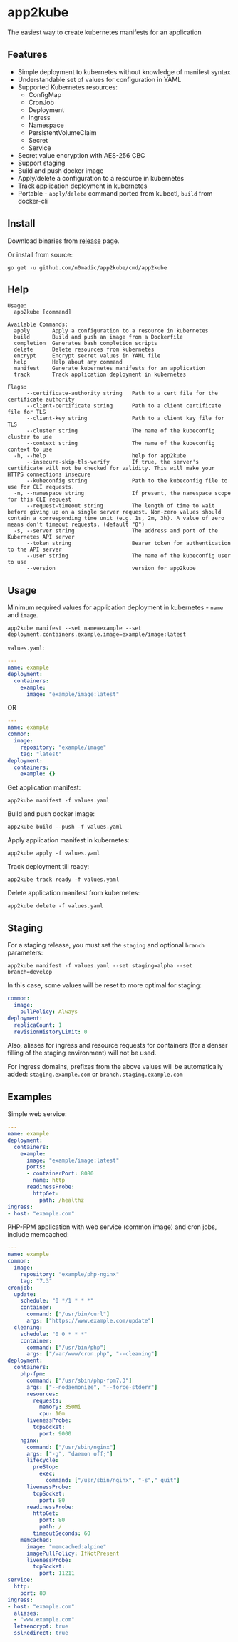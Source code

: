 # app2kube

The easiest way to create kubernetes manifests for an application

## Features

* Simple deployment to kubernetes without knowledge of manifest syntax
* Understandable set of values for configuration in YAML
* Supported Kubernetes resources:
  * ConfigMap
  * CronJob
  * Deployment
  * Ingress
  * Namespace
  * PersistentVolumeClaim
  * Secret
  * Service
* Secret value encryption with AES-256 CBC
* Support staging
* Build and push docker image
* Apply/delete a configuration to a resource in kubernetes
* Track application deployment in kubernetes
* Portable - `apply`/`delete` command ported from kubectl, `build` from docker-cli

## Install

Download binaries from [release](https://github.com/n0madic/app2kube/releases) page.

Or install from source:

```shell
go get -u github.com/n0madic/app2kube/cmd/app2kube
```

## Help

```help
Usage:
  app2kube [command]

Available Commands:
  apply       Apply a configuration to a resource in kubernetes
  build       Build and push an image from a Dockerfile
  completion  Generates bash completion scripts
  delete      Delete resources from kubernetes
  encrypt     Encrypt secret values in YAML file
  help        Help about any command
  manifest    Generate kubernetes manifests for an application
  track       Track application deployment in kubernetes

Flags:
      --certificate-authority string   Path to a cert file for the certificate authority
      --client-certificate string      Path to a client certificate file for TLS
      --client-key string              Path to a client key file for TLS
      --cluster string                 The name of the kubeconfig cluster to use
      --context string                 The name of the kubeconfig context to use
  -h, --help                           help for app2kube
      --insecure-skip-tls-verify       If true, the server's certificate will not be checked for validity. This will make your HTTPS connections insecure
      --kubeconfig string              Path to the kubeconfig file to use for CLI requests.
  -n, --namespace string               If present, the namespace scope for this CLI request
      --request-timeout string         The length of time to wait before giving up on a single server request. Non-zero values should contain a corresponding time unit (e.g. 1s, 2m, 3h). A value of zero means don't timeout requests. (default "0")
  -s, --server string                  The address and port of the Kubernetes API server
      --token string                   Bearer token for authentication to the API server
      --user string                    The name of the kubeconfig user to use
      --version                        version for app2kube
```

## Usage

Minimum required values for application deployment in kubernetes - `name` and `image`.

```shell
app2kube manifest --set name=example --set deployment.containers.example.image=example/image:latest
```

`values.yaml`:

```yaml
---
name: example
deployment:
  containers:
    example:
      image: "example/image:latest"
```

OR

```yaml
---
name: example
common:
  image:
    repository: "example/image"
    tag: "latest"
deployment:
  containers:
    example: {}
```

Get application manifest:

```shell
app2kube manifest -f values.yaml
```

Build and push docker image:

```shell
app2kube build --push -f values.yaml
```

Apply application manifest in kubernetes:

```shell
app2kube apply -f values.yaml
```

Track deployment till ready:

```shell
app2kube track ready -f values.yaml
```

Delete application manifest from kubernetes:

```shell
app2kube delete -f values.yaml
```

## Staging

For a staging release, you must set the `staging` and optional `branch` parameters:

```shell
app2kube manifest -f values.yaml --set staging=alpha --set branch=develop
```

In this case, some values will be reset to more optimal for staging:

```yaml
common:
  image:
    pullPolicy: Always
deployment:
  replicaCount: 1
  revisionHistoryLimit: 0
```

Also, aliases for ingress and resource requests for containers (for a denser filling of the staging environment) will not be used.

For ingress domains, prefixes from the above values will be automatically added: `staging.example.com` or `branch.staging.example.com`

## Examples

Simple web service:

```yaml
---
name: example
deployment:
  containers:
    example:
      image: "example/image:latest"
      ports:
      - containerPort: 8080
        name: http
      readinessProbe:
        httpGet:
          path: /healthz
ingress:
- host: "example.com"
```

PHP-FPM application with web service (common image) and cron jobs, include memcached:

```yaml
---
name: example
common:
  image:
    repository: "example/php-nginx"
    tag: "7.3"
cronjob:
  update:
    schedule: "0 */1 * * *"
    container:
      command: ["/usr/bin/curl"]
      args: ["https://www.example.com/update"]
  cleaning:
    schedule: "0 0 * * *"
    container:
      command: ["/usr/bin/php"]
      args: ["/var/www/cron.php", "--cleaning"]
deployment:
  containers:
    php-fpm:
      command: ["/usr/sbin/php-fpm7.3"]
      args: ["--nodaemonize", "--force-stderr"]
      resources:
        requests:
          memory: 350Mi
          cpu: 10m
      livenessProbe:
        tcpSocket:
          port: 9000
    nginx:
      command: ["/usr/sbin/nginx"]
      args: ["-g", "daemon off;"]
      lifecycle:
        preStop:
          exec:
            command: ["/usr/sbin/nginx", "-s"," quit"]
      livenessProbe:
        tcpSocket:
          port: 80
      readinessProbe:
        httpGet:
          port: 80
          path: /
        timeoutSeconds: 60
    memcached:
      image: "memcached:alpine"
      imagePullPolicy: IfNotPresent
      livenessProbe:
        tcpSocket:
          port: 11211
service:
  http:
    port: 80
ingress:
- host: "example.com"
  aliases:
  - "www.example.com"
  letsencrypt: true
  sslRedirect: true
```
